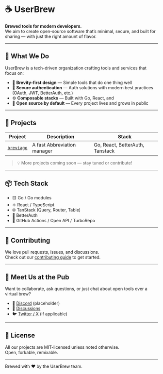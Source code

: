 # ☕ UserBrew

**Brewed tools for modern developers.**  
We aim to create open-source software that’s minimal, secure, and built for sharing — with just the right amount of flavor.

---

## 🍺 What We Do

UserBrew is a tech-driven organization crafting tools and services that focus on:

- 🧠 **Brevity-first design** — Simple tools that do one thing well  
- 🔐 **Secure authentication** — Auth solutions with modern best practices (OAuth, JWT, BetterAuth, etc.)  
- ⚙️ **Composable stacks** — Built with Go, React, and  
- 🧪 **Open source by default** — Every project lives and grows in public

---

## 🔧 Projects

| Project      | Description                          | Stack          |
|--------------|--------------------------------------|----------------|
| [`breviago`](https://github.com/UserBrew/breviago) | A fast Abbreviation manager | Go, React, BetterAuth, Tanstack |

> 💡 More projects coming soon — stay tuned or contribute!

---

## 📦 Tech Stack

- 🟨 Go / Go modules
- ⚛️ React / TypeScript
- 🌐 TanStack (Query, Router, Table)
- 🔐 BetterAuth
- 🧰 GitHub Actions / Open API / TurboRepo

---

## 🤝 Contributing

We love pull requests, issues, and discussions.  
Check out our [contributing guide](https://github.com/UserBrew/.github/blob/main/CONTRIBUTING.md) to get started.

---

## 🫱 Meet Us at the Pub

Want to collaborate, ask questions, or just chat about open tools over a virtual brew?

- 🍻 [Discord](https://discord.gg/userbrew) (placeholder)
- 🧵 [Discussions](https://github.com/UserBrew/.github/discussions)
- 🐦 [Twitter / X](https://twitter.com/userbrew) (if applicable)

---

## 📜 License

All our projects are MIT-licensed unless noted otherwise.  
Open, forkable, remixable.

---

Brewed with ❤️ by the UserBrew team.
